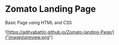 # Zomato Landing Page

Basic Page using HTML and CSS

<!-- Created in FEWD Class 10622 -->
<!-- Added a new branch -->

![https://adityabattin.github.io/Zomato-landing-Page/]("images\preview.png")
